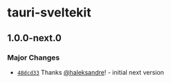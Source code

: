 # tauri-sveltekit

## 1.0.0-next.0

### Major Changes

- [`48dcd33`](https://github.com/haleksandre/tauri-sveltekit/commit/48dcd335456ca62b1c71aa0a5513c11ecf728e09) Thanks [@haleksandre](https://github.com/haleksandre)! - initial next version
